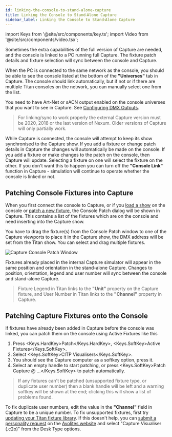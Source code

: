 ```yaml
---
id: linking-the-console-to-stand-alone-capture
title: Linking the Console to Stand⁃Alone Capture
sidebar_label: Linking the Console to Stand⁃Alone Capture
---
```


import Keys from '@site/src/components/key.ts';
import Video from '@site/src/components/video.tsx';

Sometimes the extra capabilities of the full version of Capture are
needed, and the console is linked to a PC running full Capture. The
fixture patch details and fixture selection will sync between the
console and Capture.

When the PC is connected to the same network as the console, you should
be able to see the console listed at the bottom of the **"Universes"** tab
in Capture. The console should link automatically, but if not or if
there are multiple Titan consoles on the network, you can manually
select one from the list.

You need to have Art-Net or sACN output enabled on the console universes 
that you want to see in Capture. See [Configuring DMX Outputs](../system-settings/dmx-output-mapping.md#configuring-dmx-outputs).

> For linking/sync to work properly the external Capture version must be 2020, 2018 or the last version of Nexum. Older versions of Capture will only partially work.

While Capture is connected, the console will attempt to keep its show
synchronised to the Capture show. If you add a fixture or change patch
details in Capture the changes will automatically be made on the
console. If you add a fixture or make changes to the patch on the
console, then Capture will update. Selecting a fixture on one will
select the fixture on the other. If you don't want this to happen you
can turn off the **"Console Link"** function in Capture - simulation
will continue to operate whether the console is linked or not.

## Patching Console Fixtures into Capture

When you first connect the console to Capture, or if you [load a show](../titan-basics/loading-and-saving-shows.md#loading-a-show) on
the console or [patch a new fixture](../patching/patching-new-fixtures-or-dimmers.md), the Console Patch dialog will be
shown in Capture. This contains a list of the fixtures which are on the
console and need inserting into the Capture show.

You have to drag the fixture(s) from the Console Patch window to one of
the Capture viewports to place it in the Capture show, the DMX address
will be set from the Titan show. You can select and drag multiple
fixtures.

![Capture Console Patch Window](/docs/images/Capture-Console-Patch-Window.png)

Fixtures already placed in the internal Capture simulator will appear in
the same position and orientation in the stand-alone Capture. Changes to
position, orientation, legend and user number will sync between the
console and stand-alone Capture.

> Fixture Legend in Titan links to the **"Unit"** property on the Capture fixture, and User Number in Titan links to the **"Channel"** property in Capture.

## Patching Capture Fixtures onto the Console

If fixtures have already been added in Capture before the console was
linked, you can patch them on the console using Active Fixtures like
this

1. Press <Keys.HardKey>Patch</Keys.HardKey>, <Keys.SoftKey>Active Fixtures</Keys.SoftKey>.
2. Select <Keys.SoftKey>CITP Visualisers</Keys.SoftKey>.
3. You should see the Capture computer as a softkey option, press it.
4. Select an empty handle to start patching, or press <Keys.SoftKey>Patch Capture @
...</Keys.SoftKey> to patch automatically.

> If any fixtures can't be patched (unsupported fixture type, or
duplicate user number) then a blank handle will be left and a warning
softkey will be shown at the end; clicking this will show a list of
problems found.

To fix duplicate user numbers, edit the value in the **"Channel"** field in
Capture to be a unique number. To fix unsupported fixtures, first try
[updating your Titan fixture library](../fixture-personalities.md#updating-the-personality-library-on-the-console). If this doesn't help, you can
[submit a personality request](../fixture-personalities.md#requesting-a-new-fixture-personality) on the [Avolites website](https://personalities.avolites.com/?mainPage=Request%20Queue.asp&) and select "Capture
Visualiser (.c2o)" from the Desk Type options.
